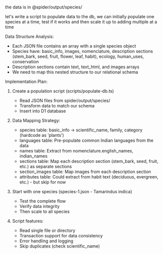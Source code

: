 the data is in @spider/output/species/

let's write a script to populate data to the db, we can initially populate one species at a time, test if it works and then scale it up to adding multiple at a time

Data Structure Analysis:

- Each JSON file contains an array with a single species object
- Species have: basic_info, images, nomenclature, description sections (stem_bark, seed, fruit, flower, leaf, habit), ecology, human_uses, conservation
- Description sections contain text, text_html, and images arrays
- We need to map this nested structure to our relational schema

Implementation Plan:

1. Create a population script (scripts/populate-db.ts)


    - Read JSON files from spider/output/species/
    - Transform data to match our schema
    - Insert into D1 database

2. Data Mapping Strategy:


    - species table: basic_info → scientific_name, family, category (hardcode as 'plants')
    - languages table: Pre-populate common Indian languages from the data
    - names table: Extract from nomenclature.english_names, indian_names
    - sections table: Map each description section (stem_bark, seed, fruit, etc.) as separate sections
    - section_images table: Map images from each description section
    - attributes table: Could extract from habit text (deciduous, evergreen, etc.) - but skip for now

3. Start with one species (species-1.json - Tamarindus indica)


    - Test the complete flow
    - Verify data integrity
    - Then scale to all species

4. Script features:


    - Read single file or directory
    - Transaction support for data consistency
    - Error handling and logging
    - Skip duplicates (check scientific_name)
